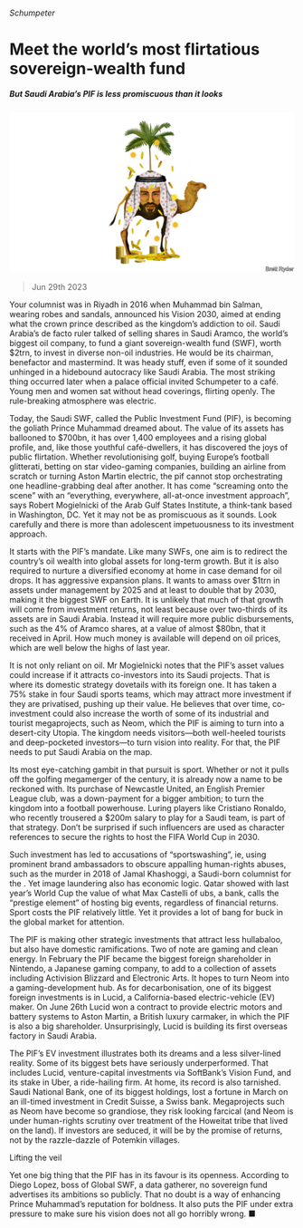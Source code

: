 ###### Schumpeter

# Meet the world’s most flirtatious sovereign-wealth fund 

##### But Saudi Arabia’s PIF is less promiscuous than it looks 

![image](images/20230701_WBD000.jpg) 

> Jun 29th 2023 

Your columnist was in Riyadh in 2016 when Muhammad bin Salman, wearing robes and sandals, announced his Vision 2030, aimed at ending what the crown prince described as the kingdom’s addiction to oil. Saudi Arabia’s de facto ruler talked of selling shares in Saudi Aramco, the world’s biggest oil company, to fund a giant sovereign-wealth fund (SWF), worth $2trn, to invest in diverse non-oil industries. He would be its chairman, benefactor and mastermind. It was heady stuff, even if some of it sounded unhinged in a hidebound autocracy like Saudi Arabia. The most striking thing occurred later when a palace official invited Schumpeter to a café. Young men and women sat without head coverings, flirting openly. The rule-breaking atmosphere was electric. 

Today, the Saudi SWF, called the Public Investment Fund (PIF), is becoming the goliath Prince Muhammad dreamed about. The value of its assets has ballooned to $700bn, it has over 1,400 employees and a rising global profile, and, like those youthful café-dwellers, it has discovered the joys of public flirtation. Whether revolutionising golf, buying Europe’s football glitterati, betting on star video-gaming companies, building an airline from scratch or turning Aston Martin electric, the pif cannot stop orchestrating one headline-grabbing deal after another. It has come “screaming onto the scene” with an “everything, everywhere, all-at-once investment approach”, says Robert Mogielnicki of the Arab Gulf States Institute, a think-tank based in Washington, DC. Yet it may not be as promiscuous as it sounds. Look carefully and there is more than adolescent impetuousness to its investment approach. 

It starts with the PIF’s mandate. Like many SWFs, one aim is to redirect the country’s oil wealth into global assets for long-term growth. But it is also required to nurture a diversified economy at home in case demand for oil drops. It has aggressive expansion plans. It wants to amass over $1trn in assets under management by 2025 and at least to double that by 2030, making it the biggest SWF on Earth. It is unlikely that much of that growth will come from investment returns, not least because over two-thirds of its assets are in Saudi Arabia. Instead it will require more public disbursements, such as the 4% of Aramco shares, at a value of almost $80bn, that it received in April. How much money is available will depend on oil prices, which are well below the highs of last year. 

It is not only reliant on oil. Mr Mogielnicki notes that the PIF’s asset values could increase if it attracts co-investors into its Saudi projects. That is where its domestic strategy dovetails with its foreign one. It has taken a 75% stake in four Saudi sports teams, which may attract more investment if they are privatised, pushing up their value. He believes that over time, co-investment could also increase the worth of some of its industrial and tourist megaprojects, such as Neom, which the PIF is aiming to turn into a desert-city Utopia. The kingdom needs visitors—both well-heeled tourists and deep-pocketed investors—to turn vision into reality. For that, the PIF needs to put Saudi Arabia on the map.

Its most eye-catching gambit in that pursuit is sport. Whether or not it pulls off the golfing megamerger of the century, it is already now a name to be reckoned with. Its purchase of Newcastle United, an English Premier League club, was a down-payment for a bigger ambition; to turn the kingdom into a football powerhouse. Luring players like Cristiano Ronaldo, who recently trousered a $200m salary to play for a Saudi team, is part of that strategy. Don’t be surprised if such influencers are used as character references to secure the rights to host the FIFA World Cup in 2030.

Such investment has led to accusations of “sportswashing”, ie, using prominent brand ambassadors to obscure appalling human-rights abuses, such as the murder in 2018 of Jamal Khashoggi, a Saudi-born columnist for the . Yet image laundering also has economic logic. Qatar showed with last year’s World Cup the value of what Max Castelli of ubs, a bank, calls the “prestige element” of hosting big events, regardless of financial returns. Sport costs the PIF relatively little. Yet it provides a lot of bang for buck in the global market for attention. 

The PIF is making other strategic investments that attract less hullabaloo, but also have domestic ramifications. Two of note are gaming and clean energy. In February the PIF became the biggest foreign shareholder in Nintendo, a Japanese gaming company, to add to a collection of assets including Activision Blizzard and Electronic Arts. It hopes to turn Neom into a gaming-development hub. As for decarbonisation, one of its biggest foreign investments is in Lucid, a California-based electric-vehicle (EV) maker. On June 26th Lucid won a contract to provide electric motors and battery systems to Aston Martin, a British luxury carmaker, in which the PIF is also a big shareholder. Unsurprisingly, Lucid is building its first overseas factory in Saudi Arabia.

The PIF’s EV investment illustrates both its dreams and a less silver-lined reality. Some of its biggest bets have seriously underperformed. That includes Lucid, venture-capital investments via SoftBank’s Vision Fund, and its stake in Uber, a ride-hailing firm. At home, its record is also tarnished. Saudi National Bank, one of its biggest holdings, lost a fortune in March on an ill-timed investment in Credit Suisse, a Swiss bank. Megaprojects such as Neom have become so grandiose, they risk looking farcical (and Neom is under human-rights scrutiny over treatment of the Howeitat tribe that lived on the land). If investors are seduced, it will be by the promise of returns, not by the razzle-dazzle of Potemkin villages. 

Lifting the veil 

Yet one big thing that the PIF has in its favour is its openness. According to Diego Lopez, boss of Global SWF, a data gatherer, no sovereign fund advertises its ambitions so publicly. That no doubt is a way of enhancing Prince Muhammad’s reputation for boldness. It also puts the PIF under extra pressure to make sure his vision does not all go horribly wrong. ■






